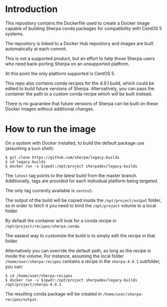 Introduction
============

This repository  contains the Dockerfile used to create a Docker image capable
of building Sherpa conda packages for compatibility with CentOS 5 systems.

The repository is linked to a Docker Hub repository and images are built
automatically at each commit.

This is not a supported product, but an effort to help those Sherpa users who
need back-porting Sherpa on an unsupported platform.

At this point the only platform supported is CentOS 5.

This repo also contains conda recipes for the 4.9.1 build, which could be edited to
build future versions of Sherpa. Alternatively, you can pass the container the path
to a custom conda recipe which will be built instead.

There is no guarantee that future versions of Sherpa can be built on these
Docker images without additional changes.

How to run the image
====================

On a system with Docker installed, to build the default package use
(assuming a `bash` shell):

```
$ git clone https://github.com/sherpa/legacy-builds
$ cd legacy-builds
$ docker run -v $(pwd):/opt/project sherpadev/legacy-builds
```

The `latest` tag points to the latest build from the master branch. Additionally,
tags are provided for each individual platform being targeted.

The only tag currently available is `centos5`.

The output of the build will be copied inside the `/opt/project/output` folder, so
in order to fetch it you need to bind the `/opt/project` volume to a local folder.

By default the container will look for a conda recipe in `/opt/project/recipes/sherpa.conda`.

The easiest way to customize the build is to simply edit the recipe in that folder.

Alternatively you can override the default path, as long as the recipe is inside the volume. For instance,
assuming the local folder `/home/user/sherpa-recipes` contains a recipe in the `sherpa-4.9.1` subfolder,
you can:

```
$ cd /home/user/sherpa-recipes
$ docker run -v $(pwd):/opt/project sherpadev/legacy-builds /opt/project/sherpa-4.9.1
```

The resulting conda package will be created in `/home/user/sherpa-recipes/output`.

